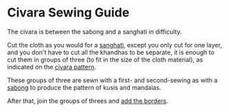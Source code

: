 # Civara Sewing Guide

The civara is between the sabong and a sanghati in difficulty.

Cut the cloth as you would for a [sanghati](/en/sanghati-guide), except you
only cut for one layer, and you don't have to cut all the khandhas to be
separate, it is enough to cut them in groups of three (to fit in the size of the
cloth material), as indicated on the [civara pattern](/en/civara-pattern).

These groups of three are sewn with a first- and second-sewing as with a
[sabong](/en/sabong-guide) to produce the pattern of kusis and mandalas.

After that, join the groups of threes and [add the borders](/en/borders).
